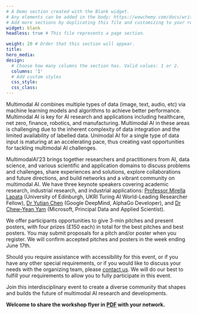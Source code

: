 ```yaml
---
# A Demo section created with the Blank widget.
# Any elements can be added in the body: https://wowchemy.com/docs/writing-markdown-latex/
# Add more sections by duplicating this file and customizing to your requirements.
widget: blank
headless: true # This file represents a page section.

weight: 20 # Order that this section will appear.
title:
hero_media: 
design:
  # Choose how many columns the section has. Valid values: 1 or 2.
  columns: '1'
  # Add custom styles
  css_style:
  css_class:
---
```


Multimodal AI combines multiple types of data (image, text, audio, etc) via machine learning models and algorithms to achieve better performance. Multimodal AI is key for AI research and applications including healthcare, net zero, finance, robotics, and manufacturing. Multimodal AI in these areas is challenging due to the inherent complexity of data integration and the limited availability of labelled data. Unimodal AI for a single type of data input is maturing at an accelerating pace, thus creating vast opportunities for tackling multimodal AI challenges.

MultimodalAI’23 brings together researchers and practitioners from AI, data science, and various scientific and application domains to discuss problems and challenges, share experiences and solutions, explore collaborations and future directions, and build networks and a vibrant community on multimodal AI. We have three keynote speakers covering academic research, industrial research, and industrial applications: [Professor Mirella Lapata](https://homepages.inf.ed.ac.uk/mlap/) (University of Edinburgh, UKRI Turing AI World-Leading Researcher Fellow), [Dr Yutian Chen](https://www.cantab.net/users/yutian.chen/index.html) (Google DeepMind, AlphaGo Developer), and [Dr Chew-Yean Yam](https://www.linkedin.com/in/cyyam/?originalSubdomain=uk) (Microsoft, Principal Data and Applied Scientist).

We offer participants opportunities to give 3-min pitches and present posters, with four prizes (£150 each) in total for the best pitches and best posters. You may submit proposals for a pitch and/or poster when you register. We will confirm accepted pitches and posters in the week ending June 17th.

Should you require assistance with accessibility for this event, or if you have any other special requirements, or if you would like to discuss your needs with the organizing team, please [contact us](#contact). We will do our best to fulfill your requirements to allow you to fully participate in this event.

Join this interdisciplinary event to create a diverse community that shapes and builds the future of multimodal AI research and developments.


**Welcome to share the workshop flyer in [PDF](media/flyer.pdf) with your network.**
